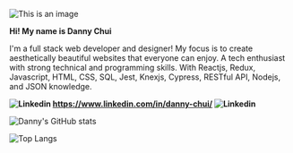  ![This is an image](https://thankyouposters.com/wp-content/uploads/2020/08/Welcome-01-colors-on-white-banner-8x2-ft-H.jpg)

**Hi! My name is Danny Chui**
 
I'm a full stack web developer and designer! My focus is to create aesthetically beautiful websites that everyone can enjoy. A tech enthusiast with strong technical and programming skills. With Reactjs, Redux, Javascript, HTML, CSS, SQL, Jest, Knexjs, Cypress, RESTful API, Nodejs, and JSON knowledge.

 **![Linkedin](https://i.stack.imgur.com/gVE0j.png) https://www.linkedin.com/in/danny-chui/ ![Linkedin](https://i.stack.imgur.com/gVE0j.png)**
 
![Danny's GitHub stats](https://github-readme-stats.vercel.app/api?username=wreck888&?theme=dark_icons=true)

![Top Langs](https://github-readme-stats.vercel.app/api/top-langs/?username=yushi1007&layout=compact)
<!--
**wreck888/wreck888** is a ✨ _special_ ✨ repository because its `README.md` (this file) appears on your GitHub profile.

Here are some ideas to get you started:

- 🔭 I’m currently working on ...
- 🌱 I’m currently learning ...
- 👯 I’m looking to collaborate on ...
- 🤔 I’m looking for help with ...
- 💬 Ask me about ...
- 📫 How to reach me: ...
- 😄 Pronouns: ...
- ⚡ Fun fact: ...
-->
